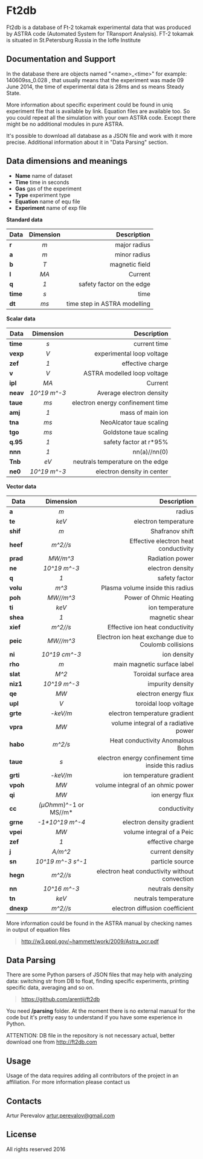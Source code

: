 Ft2db
================

Ft2db is a database of Ft-2 tokamak experimental data that was produced by ASTRA code 
(Automated System for TRansport Analysis). 
FT-2 tokamak is situated in St.Petersburg Russia in the Ioffe Institute 

Documentation and Support
-------------------------
In the database there are objects named "\<name>_\<time>" for example: 140609ss\_0.028 , that usually means 
that the experiment was made 09 June 2014, the time of experimental data is 28ms and ss means Steady State. 

More information about specific experiment could be found in uniq experiment file that is available by link.
Equation files are available too. So you could repeat all the simulation with your own ASTRA code. Except there might be no additional modules in pure ASTRA. 

It's possible to download all database as a JSON file and work with it more precise. Additional information about it in "Data Parsing" section.


Data dimensions and meanings
-------------


* __Name__ name of dataset
* __Time__ time in seconds
* __Gas__ gas of the experiment
* __Type__ experiment type
* __Equation__ name of equ file
* __Experiment__ name of exp file



__Standard data__

| Data        | Dimension           | Description  |
| ------------- |:-------------:| -----:|
|	**r**	|	*m*	|	major radius	|
|	**a**	|	*m*	|	minor radius	|
|	**b**	|	*T*	|	magnetic field	|
|	**I**	|	*MA*	|	Current	|
|	**q**	|	*1*	|	safety factor on the edge	|
|	**time** | *s*	|	time	|
|	**dt**	|	*ms*	|	time step in ASTRA modelling	|


__Scalar data__

| Data        | Dimension           | Description  |
| ------------- |:-------------:| -----:|
| **time**|	*s*|	current time|
| **vexp**|	*V*|	experimental loop voltage|
| **zef**|	*1*|	effective charge|
| **v**|	*V*    |	ASTRA modelled loop voltage|
| **ipl**|	*MA*|	Current|
| **neav**|	*10^19 m^-3*|	Average electron density|
| **taue**|	*ms*|	electron energy confinement time|
| **amj**|	*1*|	mass of main ion|
| **tna**|	*ms*|	NeoAlcator taue scaling|
| **tgo**|	*ms*|	Goldstone taue scaling|
| **q.95**|	*1*|	safety factor at r\*95%|
| **nnn**|	*1*|	nn(a)//nn(0) |
| **Tnb**|	*eV*|	neutrals temperature on the edge |
| **ne0**|	*10^19 m^-3*|	electron density in center| 



__Vector data__

| Data        | Dimension           | Description  |
| ------------- |:-------------:| -----:|
|	**a**	|	*m*	|	radius	|
|	**te**	|	*keV*	|	electron temperature	|
|	**shif**	|	*m*	|	Shafranov shift	|
|	**heef**	|	*m^2//s*	|	Effective electron heat conductivity	|
|	**prad**	|	*MW/m^3*	|	Radiation power	|
|	**ne**	|	*10^19 m^-3*	|	electron density	|
|	**q**	|	*1*	|	safety factor	|
|	**volu**	| *m^3*	|	Plasma volume inside this radius	|
|	**poh**	|	*MW//m^3*	|	Power of Ohmic Heating	|
|	**ti**	|	*keV*	|	ion temperature	|
|	**shea**	|	*1*	|	magnetic shear	|
|	**xief**	|	*m^2//s*	|	Effective ion heat conductivity	|
|	**peic**	|	*MW//m^3*	|	Electron ion heat exchange due to Coulomb collisions	|
|	**ni**	|	*10^19 cm^-3*	|	ion density	|
|	**rho**	|	*m*	|	main magnetic surface label	|
|	**slat**	|	*M^2*	|	Toroidal surface area	|
|	**niz1**	|	*10^19 m^-3*	|	impurity density	|
|	**qe**	|	*MW*	|	electron energy flux	|
|	**upl**	|	*V*	|	toroidal loop voltage	|
|	**grte**	|	*-keV/m*	|	electron temperature gradient	|
|	**vpra**	|	*MW*	|	volume integral of a radiative power	|
|	**habo**	|	*m^2/s*	|	Heat conductivity Anomalous Bohm	|
|	**taue**	|	*s*	|	electron energy confinement time inside this radius	|
|	**grti**	|	*-keV/m*	|	ion temperature gradient	|
|	**vpoh**	|	*MW*	|	volume integral of an ohmic power	|
|	**qi**	|	*MW*	|	ion energy flux	|
|	**cc**	| *(µOhm*m)^-1 or MS//m* 	|	conductivity	|
|	**grne**	|	*-1\*10^19 m^-4*	|	electron density gradient	|
|	**vpei**	|	*MW*	|	volume integral of a Peic	|
|	**zef**	|	*1*	|	effective charge	|
|	**j**	|	*A/m^2*	|	current density	|
|	**sn**	|	*10^19 m^-3 s^-1*	|	particle source	|
|	**hegn**	|	*m^2//s*	|	electron heat conductivity without convection	|
|	**nn**	|	*10^16 m^-3*	|	neutrals density	|
|	**tn**	|	*keV*	|	neutrals temperature	|
|	**dnexp**	|	*m^2//s*	|	electron diffusion coefficient	|


More information could be found in the ASTRA manual by checking names in output of equation files    

> http://w3.pppl.gov/~hammett/work/2009/Astra_ocr.pdf

Data Parsing
------------

There are some Python parsers of JSON files that may help with analyzing data: switching str from DB to float, 
finding specific experiments, printing specific data, averaging and so on.   

> https://github.com/arentij/ft2db

You need __/parsing__ folder. At the moment there is no external manual for the code but it's pretty easy to understand 
if you have some experience in Python.

ATTENTION: DB file in the repository is not necessary actual, better download one from  http://ft2db.com 

 

Usage
------------

Usage of the data requires adding all contributors of the project in an affiliation. For more information please contact us      

Contacts
-------

Artur Perevalov artur.perevalov@gmail.com

License
-------

All rights reserved
2016